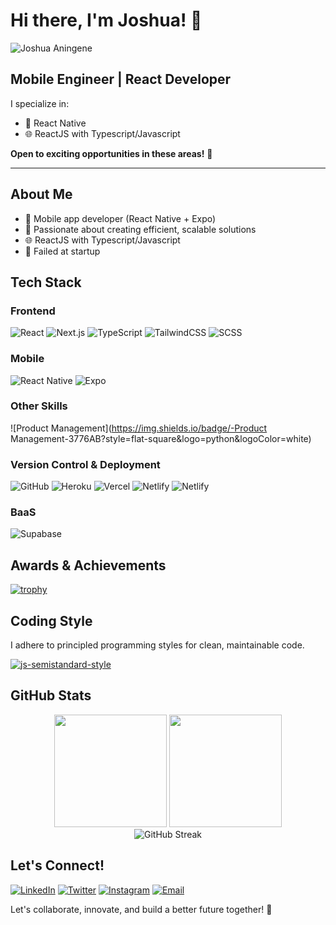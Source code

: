 # Hi there, I'm Joshua! 👋

<p align="left">
  <img src="https://komarev.com/ghpvc/?username=TryCatchBot&label=Profile%20views&color=0e75b6&style=flat" alt="Joshua Aningene" />
</p>

## Mobile Engineer | React Developer

I specialize in:
- 📱 React Native
- 🌐 ReactJS with Typescript/Javascript


**Open to exciting opportunities in these areas!** 📢

---

## About Me
- 📱 Mobile app developer (React Native + Expo)
- 🚀 Passionate about creating efficient, scalable solutions
- 🌐 ReactJS with Typescript/Javascript
- 🌱 Failed at startup 


## Tech Stack

### Frontend
![React](https://img.shields.io/badge/-React-61DAFB?style=flat-square&logo=react&logoColor=black)
![Next.js](https://img.shields.io/badge/-Next.js-000000?style=flat-square&logo=next.js&logoColor=white)
![TypeScript](https://img.shields.io/badge/-TypeScript-3178C6?style=flat-square&logo=typescript&logoColor=white)
![TailwindCSS](https://img.shields.io/badge/-TailwindCSS-38B2AC?style=flat-square&logo=tailwind-css&logoColor=white)
![SCSS](https://img.shields.io/badge/-SCSS-CC6699?style=flat-square&logo=sass&logoColor=white)



### Mobile
![React Native](https://img.shields.io/badge/-React_Native-61DAFB?style=flat-square&logo=react&logoColor=black)
![Expo](https://img.shields.io/badge/-Expo-000020?style=flat-square&logo=expo&logoColor=white)

### Other Skills
![Product Management](https://img.shields.io/badge/-Product Management-3776AB?style=flat-square&logo=python&logoColor=white)

<!-- https://img.shields.io/badge/product%20manager-8A2BE2 -->


### Version Control & Deployment
![GitHub](https://img.shields.io/badge/-GitHub-181717?style=flat-square&logo=github)
![Heroku](https://img.shields.io/badge/-Heroku-430098?style=flat-square&logo=heroku)
![Vercel](https://img.shields.io/badge/-Vercel-000000?style=flat-square&logo=vercel)
![Netlify](https://img.shields.io/badge/-Netlify-00C7B7?style=flat-square&logo=netlify&logoColor=white)
![Netlify](https://img.shields.io/badge/-Onrender-00C7B7?style=flat-square&logo=onrender&logoColor=white)


### BaaS
![Supabase](https://img.shields.io/badge/-Supabase-3ECF8E?style=flat-square&logo=supabase&logoColor=white)


## Awards & Achievements
[![trophy](https://github-profile-trophy.vercel.app/?username=TryCatchBot&theme=onedark)](https://github.com/ryo-ma/github-profile-trophy)

## Coding Style
I adhere to principled programming styles for clean, maintainable code.

[![js-semistandard-style](https://raw.githubusercontent.com/standard/semistandard/master/badge.svg)](https://github.com/standard/semistandard)

## GitHub Stats

<div align="center">
  <img height="180em" src="https://github-readme-stats.vercel.app/api?username=TryCatchBot&show_icons=true&theme=dracula&include_all_commits=true&count_private=true"/>
  <img height="180em" src="https://github-readme-stats.vercel.app/api/top-langs/?username=TryCatchBot&layout=compact&langs_count=7&theme=dracula"/>
</div>

<div align="center">
  <img src="https://streak-stats.demolab.com?user=TryCatchBot&theme=dracula" alt="GitHub Streak" />
</div>

## Let's Connect!
[![LinkedIn](https://img.shields.io/badge/-Joshua_Aningene-0077B5?style=flat-square&logo=Linkedin&logoColor=white)](https://www.linkedin.com/in/trycatchbot)
[![Twitter](https://img.shields.io/badge/-@trycatchbot-1DA1F2?style=flat-square&logo=Twitter&logoColor=white)](https://twitter.com/trycatchbot)
[![Instagram](https://img.shields.io/badge/-@trycatchbot-E4405F?style=flat-square&logo=Instagram&logoColor=white)](https://instagram.com/trycatchbot)
[![Email](https://img.shields.io/badge/-trycatchbot@gmail.com-D14836?style=flat-square&logo=Gmail&logoColor=white)](mailto:trycatchbot@gmail.com)

Let's collaborate, innovate, and build a better future together! 🚀
